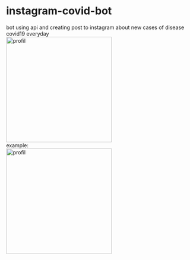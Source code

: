 # instagram-covid-bot
bot using api and creating post to instagram about new cases of disease covid19 everyday
<br>
<img width="284" alt="profil" src="https://user-images.githubusercontent.com/2931773/114013404-c808b780-9867-11eb-9251-05a2e0175229.png">
<br>
example:
<br>
<img width="284" alt="profil" src="https://user-images.githubusercontent.com/2931773/114013604-ff776400-9867-11eb-8a64-97a9e45d12f6.jpeg">
